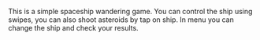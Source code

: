 This is a simple spaceship wandering game.
You can control the ship using swipes, you can also shoot asteroids by tap on ship.
In menu you can change the ship and check your results.
